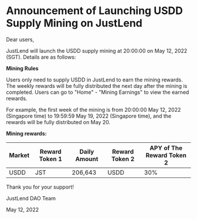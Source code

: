 # Announcement of Launching USDD Supply Mining on JustLend

Dear users,

&#x20;

JustLend will launch the USDD supply mining at 20:00:00 on May 12, 2022 (SGT). Details are as follows: &#x20;

&#x20;

**Mining Rules**

Users only need to supply USDD in JustLend to earn the mining rewards. The weekly rewards will be fully distributed the next day after the mining is completed. Users can go to "Home" - "Mining Earnings" to view the earned rewards.

For example, the first week of the mining is from 20:00:00 May 12, 2022 (Singapore time) to 19:59:59 May 19, 2022 (Singapore time), and the rewards will be fully distributed  on May 20.

&#x20;

**Mining rewards:**

| **Market** | **Reward Token 1** | **Daily Amount** | **Reward Token 2** | **APY of The Reward Token 2** |
| ---------- | ------------------ | ---------------- | ------------------ | ----------------------------- |
| USDD       | JST                | 206,643          | USDD               | 30%                           |

&#x20;

Thank you for your support!

JustLend DAO Team

May 12, 2022
